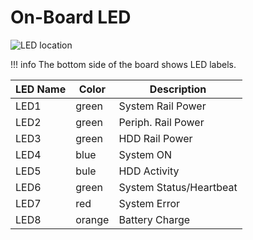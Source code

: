 # On-Board LED

![LED location](/helios64/img/led/board-led.jpg)

!!! info
    The bottom side of the board shows LED labels.

LED Name|Color|Description
---|---|---
LED1|green|System Rail Power
LED2|green|Periph. Rail Power
LED3|green|HDD Rail Power
LED4|blue|System ON
LED5|bule|HDD Activity
LED6|green|System Status/Heartbeat
LED7|red|System Error
LED8|orange|Battery Charge
